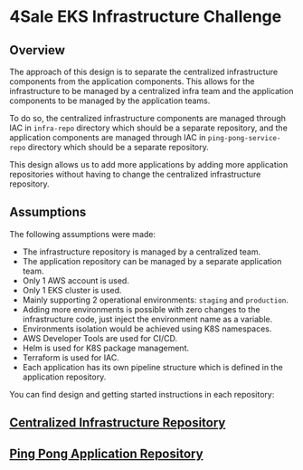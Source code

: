 # 4Sale EKS Infrastructure Challenge

## Overview
The approach of this design is to separate the centralized infrastructure components from the application components. This allows for the infrastructure to be managed by a centralized infra team and the application components to be managed by the application teams.

To do so, the centralized infrastructure components are managed through IAC in `infra-repo` directory which should be a separate repository, and the application components are managed through IAC in `ping-pong-service-repo` directory which should be a separate repository.

This design allows us to add more applications by adding more application repositories without having to change the centralized infrastructure repository.

## Assumptions
The following assumptions were made:
- The infrastructure repository is managed by a centralized team.
- The application repository can be managed by a separate application team.
- Only 1 AWS account is used.
- Only 1 EKS cluster is used.
- Mainly supporting 2 operational environments: `staging` and `production`.
- Adding more environments is possible with zero changes to the infrastructure code, just inject the environment name as a variable.
- Environments isolation would be achieved using K8S namespaces.
- AWS Developer Tools are used for CI/CD.
- Helm is used for K8S package management.
- Terraform is used for IAC.
- Each application has its own pipeline structure which is defined in the application repository.


You can find design and getting started instructions in each repository:
## [Centralized Infrastructure Repository](./infra-repo)
## [Ping Pong Application Repository](./ping-pong-service-repo)